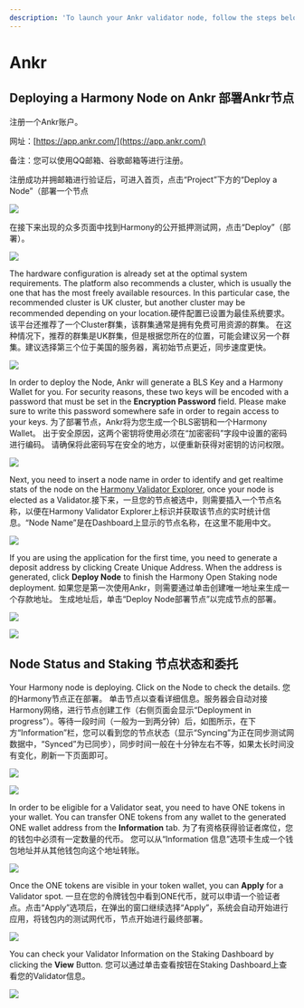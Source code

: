 ```yaml
---
description: 'To launch your Ankr validator node, follow the steps below.'
---
```


# Ankr

## Deploying a Harmony Node on Ankr 部署Ankr节点

注册一个Ankr账户。

网址：[https://app.ankr.com/](https://app.ankr.com/)

备注：您可以使用QQ邮箱、谷歌邮箱等进行注册。



注册成功并拥邮箱进行验证后，可进入首页，点击“Project”下方的“Deploy a Node”（部署一个节点

![](../../.gitbook/assets/image-92.png)

在接下来出现的众多页面中找到Harmony的公开抵押测试网，点击“Deploy”（部署）。

![](../../.gitbook/assets/image%20%282%29.png)

The hardware configuration is already set at the optimal system requirements. The platform also recommends a cluster, which is usually the one that has the most freely available resources. In this particular case, the recommended cluster is UK cluster, but another cluster may be recommended depending on your location.硬件配置已设置为最佳系统要求。 该平台还推荐了一个Cluster群集，该群集通常是拥有免费可用资源的群集。 在这种情况下，推荐的群集是UK群集，但是根据您所在的位置，可能会建议另一个群集。建议选择第三个位于美国的服务器，离初始节点更近，同步速度更快。

![](../../.gitbook/assets/image-95.png)

In order to deploy the Node, Ankr will generate a BLS Key and a Harmony Wallet for you. For security reasons, these two keys will be encoded with a password that must be set in the **Encryption Password** field. Please make sure to write this password somewhere safe in order to regain access to your keys. 为了部署节点，Ankr将为您生成一个BLS密钥和一个Harmony Wallet。 出于安全原因，这两个密钥将使用必须在“加密密码”字段中设置的密码进行编码。 请确保将此密码写在安全的地方，以便重新获得对密钥的访问权限。

![](../../.gitbook/assets/image-141.png)

Next, you need to insert a node name in order to identify and get realtime stats of the node on the [Harmony Validator Explorer](https://staking.harmony.one/validators), once your node is elected as a Validator.接下来，一旦您的节点被选中，则需要插入一个节点名称，以便在Harmony Validator Explorer上标识并获取该节点的实时统计信息。“Node Name”是在Dashboard上显示的节点名称，在这里不能用中文。

![](../../.gitbook/assets/image-33%20%281%29.png)

If you are using the application for the first time, you need to generate a deposit address by clicking Create Unique Address. When the address is generated, click **Deploy Node** to finish the Harmony Open Staking node deployment. 如果您是第一次使用Ankr，则需要通过单击创建唯一地址来生成一个存款地址。 生成地址后，单击“Deploy Node部署节点”以完成节点的部署。

![](../../.gitbook/assets/image%20%2815%29.png)

![](../../.gitbook/assets/image-67.png)

## Node Status and Staking 节点状态和委托

Your Harmony node is deploying. Click on the Node to check the details. 您的Harmony节点正在部署。 单击节点以查看详细信息。服务器会自动对接Harmony网络，进行节点创建工作（右侧页面会显示“Deployment in progress”）。等待一段时间（一般为一到两分钟）后，如图所示，在下方“Information”栏，您可以看到您的节点状态（显示“Syncing”为正在同步测试网数据中，“Synced”为已同步），同步时间一般在十分钟左右不等，如果太长时间没有变化，刷新一下页面即可。

![](../../.gitbook/assets/image%20%2834%29.png)

![](../../.gitbook/assets/image-71.png)

In order to be eligible for a Validator seat, you need to have ONE tokens in your wallet. You can transfer ONE tokens from any wallet to the generated ONE wallet address from the **Information** tab. 为了有资格获得验证者席位，您的钱包中必须有一定数量的代币。 您可以从“Information 信息”选项卡生成一个钱包地址并从其他钱包向这个地址转账。

![](../../.gitbook/assets/image-139.png)

Once the ONE tokens are visible in your token wallet, you can **Apply** for a Validator spot. 一旦在您的令牌钱包中看到ONE代币，就可以申请一个验证者点。点击“Apply”选项后，在弹出的窗口继续选择“Apply”，系统会自动开始进行应用，将钱包内的测试网代币，节点开始进行最终部署。

![](../../.gitbook/assets/image-148.png)

You can check your Validator Information on the Staking Dashboard by clicking the **View** Button. 您可以通过单击查看按钮在Staking Dashboard上查看您的Validator信息。

![](../../.gitbook/assets/image-138.png)

